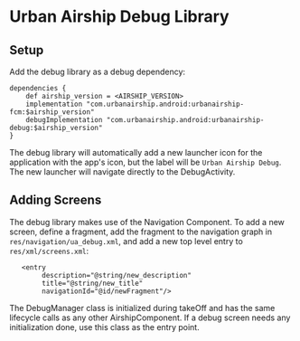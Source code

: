 # Urban Airship Debug Library


## Setup

Add the debug library as a debug dependency:
```
dependencies {
    def airship_version = <AIRSHIP_VERSION>
    implementation "com.urbanairship.android:urbanairship-fcm:$airship_version"
    debugImplementation "com.urbanairship.android:urbanairship-debug:$airship_version"
}
```

The debug library will automatically add a new launcher icon for the application with the app's icon,
but the label will be `Urban Airship Debug`. The new launcher will navigate directly to the DebugActivity.


## Adding Screens

The debug library makes use of the Navigation Component. To add a new screen, define a fragment,
add the fragment to the navigation graph in `res/navigation/ua_debug.xml`, and add a new top level entry
to `res/xml/screens.xml`:

```
   <entry
        description="@string/new_description"
        title="@string/new_title"
        navigationId="@id/newFragment"/>
```


The DebugManager class is initialized during takeOff and has the same lifecycle calls as any other
AirshipComponent. If a debug screen needs any initialization done, use this class as the entry point.
